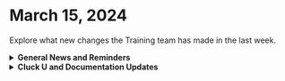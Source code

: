 # March 15, 2024

Explore what new changes the Training team has made in the last week.

<details>

<summary><strong>General News and Reminders</strong></summary>

* **Game Tip for the Week:**  If you're not already an RPG fan, just become one. If you do, this will be the best gaming year of all time for you and we're only in March. Also, if you have a full-time job and know how long a top 10 video takes to make, don't decide to make a video ranking all the Final Fantasy games... Just don't do it. ALSO! If you missed Sea of Stars last year, they are adding LOCAL CO-OP! So buy it and find somebody to play with!
* **SHOUT OUT** to Hayden, Jordan, Eugene, Chris, Brett, Dan, and Tahla for successfully taking our [foundations-certification.md](../../cluck-university/rewst-foundations/foundations-certification.md "mention") Exam, and collecting your prestigious **Certified Rewster** badge in Discord.&#x20;
* We have unified the docs format for our 100 series, making it more searchable, and beefed up our resources section for each page.
* Join us in our [Cluck-U Discord channel](https://discord.com/channels/936789089703845988/1121465945295167588) if you have any questions, comments, or concerns!

</details>

<details>

<summary><strong>Cluck U and Documentation Updates</strong></summary>

**What's New at Cluck University?**

* We'd love to get your feedback on our Training and Documentation! [Please fill out this form to let us know how we can improve](https://app.sli.do/event/m8C3AjPUnuDgpkVDmPsQL3)!
* As a reminder, you can make training and documentation requests at [https://rewst.canny.io/](https://rewst.canny.io/)
* Clea has joined the battle to educate! She will be delivering the Rewst 101 Training next Monday, March, 18th!

<img src="../../.gitbook/assets/Clea.png" alt="" data-size="original">

* All Cluck U Course pages have been updated for clarity
* Links to additional resources have been added to each of the pages

**New & Updated Pages:**

* [march-8th-2024-live-from-right-of-boom-its-the-roc-open-mic.md](../roc-open-mics/2024-roc-open-mics/march-8th-2024-live-from-right-of-boom-its-the-roc-open-mic.md "mention") page added
* [graph-error-when-using-sendmail-as-impersonated-user.md](../../documentation/integrations/cloud/microsoft-cloud-integration-bundle/common-issues-with-microsoft-bundle/graph-error-when-using-sendmail-as-impersonated-user.md "mention") page added
* [rewst-user-setup-and-gdap-relationship-guidance.md](../../documentation/integrations/cloud/microsoft-cloud-integration-bundle/microsoft-csp/rewst-user-setup-and-gdap-relationship-guidance.md "mention") steps updated for accuracy
* [data-input-and-output.md](../../documentation/workflows/data-input-and-output.md "mention") page updated for clarity and searchability&#x20;
* [twilio-integration-setup.md](../../documentation/integrations/voip-and-sms/twilio/twilio-integration-setup.md "mention") page updated to include full steps
* [jinja-essentials.md](../../documentation/jinja/jinja-essentials.md "mention") page added with expanded examples from 103
* [microsoft-graph-vs-exchange-online.md](../../documentation/integrations/general/microsoft-graph-vs-exchange-online.md "mention") page added with more detail from 104 and 105

</details>

